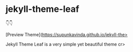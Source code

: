 # jekyll-theme-leaf

👇👇

[Preview Theme](https://supunkavinda.github.io/jekyll-the>

Jekyll Theme Leaf is a very simple yet beautiful theme cr>
